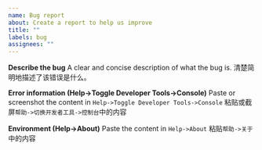```yaml
---
name: Bug report
about: Create a report to help us improve
title: ""
labels: bug
assignees: ""
---
```


**Describe the bug**
A clear and concise description of what the bug is.
清楚简明地描述了该错误是什么。

**Error information (Help->Toggle Developer Tools->Console)**
Paste or screenshot the content in `Help->Toggle Developer Tools->Console`
粘贴或截屏`帮助->切换开发者工具->控制台`中的内容

**Environment (Help->About)**
Paste the content in `Help->About`
粘贴`帮助->关于`中的内容

